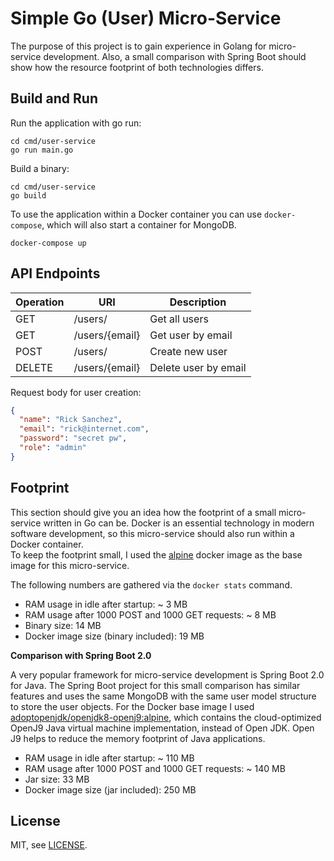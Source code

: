# Simple Go (User) Micro-Service

The purpose of this project is to gain experience in Golang for micro-service development.
Also, a small comparison with Spring Boot should show how the resource footprint of both technologies differs.

## Build and Run

Run the application with go run:
```
cd cmd/user-service
go run main.go
```

Build a binary:
```
cd cmd/user-service
go build
```

To use the application within a Docker container you can use `docker-compose`, which will also start a container for MongoDB.
```
docker-compose up
```

## API Endpoints

| Operation | URI  | Description  | 
|---|---|---|
| GET | /users/  |  Get all users |
| GET | /users/{email}  | Get user by email |
| POST | /users/  | Create new user |
| DELETE | /users/{email} | Delete user by email |

Request body for user creation:
```JSON
{
  "name": "Rick Sanchez",
  "email": "rick@internet.com",
  "password": "secret pw",
  "role": "admin"
}
```

## Footprint

This section should give you an idea how the footprint of a small micro-service written in Go can be.
Docker is an essential technology in modern software development, so this micro-service should also run within a Docker container.   
To keep the footprint small, I used the [alpine](https://hub.docker.com/_/alpine) docker image as the base image for this micro-service.

The following numbers are gathered via the `docker stats` command.

* RAM usage in idle after startup: ~ 3 MB
* RAM usage after 1000 POST and 1000 GET requests: ~ 8 MB
* Binary size: 14 MB
* Docker image size (binary included): 19 MB
 
 
 **Comparison with Spring Boot 2.0**

A very popular framework for micro-service development is Spring Boot 2.0 for Java. 
The Spring Boot project for this small comparison has similar features and uses the same MongoDB with the same user model structure to store the user objects. 
For the Docker base image I used [adoptopenjdk/openjdk8-openj9:alpine](https://hub.docker.com/r/adoptopenjdk/openjdk8-openj9/), which contains the cloud-optimized  OpenJ9 Java virtual machine implementation, instead of Open JDK. 
Open J9 helps to reduce the memory footprint of Java applications.

* RAM usage in idle after startup: ~ 110 MB
* RAM usage after 1000 POST and 1000 GET requests: ~ 140 MB
* Jar size: 33 MB
* Docker image size (jar included): 250 MB


## License
MIT, see [LICENSE](https://github.com/andreas-bauer/simple-go-user-service/blob/master/LICENSE).
